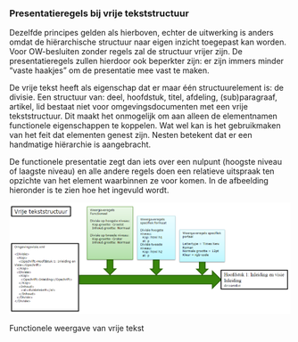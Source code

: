 ### Presentatieregels bij vrije tekststructuur 

Dezelfde principes gelden als hierboven, echter de uitwerking is anders omdat de
hiërarchische structuur naar eigen inzicht toegepast kan worden. Voor
OW-besluiten zonder regels zal de structuur vrijer zijn. De presentatieregels
zullen hierdoor ook beperkter zijn: er zijn immers minder “vaste haakjes” om de
presentatie mee vast te maken.

De vrije tekst heeft als eigenschap dat er maar één structuurelement is: de
divisie. Een structuur van: deel, hoofdstuk, titel, afdeling, (sub)paragraaf,
artikel, lid bestaat niet voor omgevingsdocumenten met een vrije tekststructuur.
Dit maakt het onmogelijk om aan alleen de elementnamen functionele eigenschappen
te koppelen. Wat wel kan is het gebruikmaken van het feit dat elementen genest
zijn. Nesten betekent dat er een handmatige hiërarchie is aangebracht.

De functionele presentatie zegt dan iets over een nulpunt (hoogste niveau of
laagste niveau) en alle andere regels doen een relatieve uitspraak ten opzichte
van het element waarbinnen ze voor komen. In de afbeelding hieronder is te zien
hoe het ingevuld wordt.

![](media/863f23e31e13f5663598c874e04272bb.png)

Functionele weergave van vrije tekst
